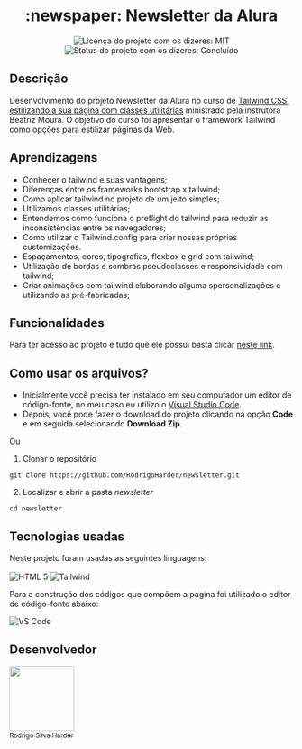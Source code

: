 <h1 align="center">:newspaper: Newsletter da  Alura</h1>

<div>
  <p align="center">
    <img alt="Licença do projeto com os dizeres: MIT" src="https://img.shields.io/github/license/RodrigoHarder/newsletter.svg">
    <img alt="Status do projeto com os dizeres: Concluído" src="https://img.shields.io/static/v1?label=Status&message=Concluído &color=green">
  </p>
</div>

## **Descrição**

Desenvolvimento do projeto Newsletter da Alura no curso de [Tailwind CSS: estilizando a sua página com classes utilitárias](https://cursos.alura.com.br/course/tailwind-css-estilizando-pagina-classes-utilitarias) ministrado pela instrutora Beatriz Moura. O objetivo do curso foi apresentar o framework Tailwind como opções para estilizar páginas da Web.

## **Aprendizagens** 

- Conhecer o tailwind e suas vantagens;
- Diferenças entre os frameworks bootstrap x tailwind;
- Como aplicar tailwind no projeto de um jeito simples;
- Utilizamos classes utilitárias;
- Entendemos como funciona o preflight do tailwind para reduzir as inconsistências entre os navegadores;
- Como utilizar o Tailwind.config para criar nossas próprias customizações.
- Espaçamentos, cores, tipografias, flexbox e grid com tailwind;
- Utilização de bordas e sombras pseudoclasses e responsividade com tailwind;
- Criar animações com tailwind elaborando alguma spersonalizações e utilizando as pré-fabricadas;

## **Funcionalidades**

Para ter acesso ao projeto e tudo que ele possui basta clicar [neste link](https://rodrigoharder.github.io/newsletter/).

## **Como usar os arquivos?**

- Inicialmente você precisa ter instalado em seu computador um editor de código-fonte, no meu caso eu utilizo o [Visual Studio Code](https://code.visualstudio.com/download). 
- Depois, você pode fazer o download do projeto clicando na opção **Code** e em seguida selecionando **Download Zip**.

Ou

1. Clonar o repositório

```
git clone https://github.com/RodrigoHarder/newsletter.git
```
2. Localizar e abrir a pasta *newsletter*

```
cd newsletter
```

## **Tecnologias usadas**

Neste projeto foram usadas as seguintes linguagens:

<p>
 <img align="center" alt="HTML 5" src="https://img.shields.io/badge/HTML5-E34F26?style=for-the-badge&logo=html5&logoColor=white"> 
 <img align="center" alt="Tailwind" src="https://img.shields.io/badge/Tailwind_CSS-38B2AC?style=for-the-badge&logo=tailwind-css&logoColor=white">
</p>

Para a construção dos códigos que compõem a página foi utilizado o editor de código-fonte abaixo:

<img align="center" alt="VS Code" src="https://img.shields.io/badge/Visual_Studio-5C2D91?style=for-the-badge&logo=visual%20studio&logoColor=white">

## Desenvolvedor

[<img src="https://avatars.githubusercontent.com/u/114362538?v=4" width=115><br><sub>Rodrigo Silva Harder</sub>](https://github.com/RodrigoHarder)
